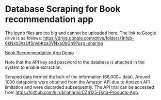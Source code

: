 # Database Scraping for Book recommendation app

The ipynb files are too big and cannot be uploaded here. The link to Google drive is as follows: https://drive.google.com/drive/folders/1nfgb-6kNxb3hzUfSrwbKza3VNxaOkGh9?usp=sharing 

[Book Recommendation App Demo](https://clipchamp.com/watch/9gKmng3Q23W)

Note that the API key and password to the database is attached in the system to enable extraction.

Scraped data formed the bulk of the information (66,000+ data). Around 1000 datapoints were obtained from the Amazon API due to Amazon API limitation and were discarded subsequently. The API trial can be accessed from https://github.com/kirubhaharini/CZ4125-Data-Products-App.
